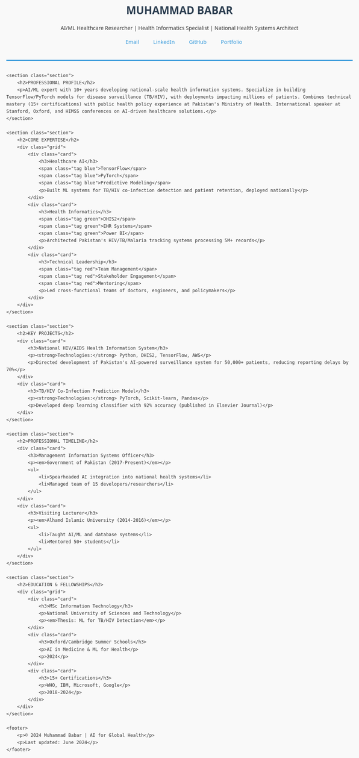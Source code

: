 
<html lang="en">
<head>
    <meta charset="UTF-8">
    <meta name="viewport" content="width=device-width, initial-scale=1.0">
    <title>Muhammad Babar | AI/ML Healthcare Researcher</title>
    <style>
        :root {
            --primary: #3498db;
            --secondary: #2c3e50;
            --accent: #e74c3c;
        }
        body {
            font-family: 'Segoe UI', Tahoma, Geneva, Verdana, sans-serif;
            line-height: 1.6;
            color: #333;
            max-width: 1000px;
            margin: 0 auto;
            padding: 20px;
            background-color: #f9f9f9;
        }
        header {
            text-align: center;
            margin-bottom: 30px;
            padding-bottom: 20px;
            border-bottom: 3px solid var(--primary);
        }
        h1 {
            color: var(--secondary);
            margin-bottom: 5px;
        }
        h2 {
            color: var(--primary);
            border-left: 4px solid var(--accent);
            padding-left: 10px;
            margin-top: 25px;
        }
        h3 {
            color: var(--secondary);
        }
        a {
            color: var(--primary);
            text-decoration: none;
            transition: 0.3s;
        }
        a:hover {
            color: var(--accent);
        }
        .contact-bar {
            display: flex;
            justify-content: center;
            flex-wrap: wrap;
            gap: 15px;
            margin: 15px 0;
        }
        .contact-item {
            display: flex;
            align-items: center;
        }
        .icon {
            margin-right: 5px;
            width: 18px;
        }
        .section {
            background: white;
            padding: 20px;
            margin-bottom: 25px;
            border-radius: 5px;
            box-shadow: 0 2px 5px rgba(0,0,0,0.1);
        }
        .grid {
            display: grid;
            grid-template-columns: repeat(auto-fit, minmax(300px, 1fr));
            gap: 20px;
        }
        .card {
            background: #f5f7fa;
            padding: 15px;
            border-radius: 5px;
            border-left: 3px solid var(--primary);
        }
        .tag {
            display: inline-block;
            background: #e0e0e0;
            padding: 3px 8px;
            border-radius: 3px;
            font-size: 0.8em;
            margin: 3px;
        }
        .tag.blue { background: #d4e6f1; color: #2980b9; }
        .tag.red { background: #fadbd8; color: #c0392b; }
        .tag.green { background: #d5f5e3; color: #27ae60; }
        footer {
            text-align: center;
            margin-top: 40px;
            padding: 20px;
            color: #7f8c8d;
            font-size: 0.9em;
        }
        @media (max-width: 768px) {
            .grid {
                grid-template-columns: 1fr;
            }
        }
    </style>
    <link rel="stylesheet" href="https://cdnjs.cloudflare.com/ajax/libs/font-awesome/6.0.0-beta3/css/all.min.css">
</head>
<body>
    <header>
        <h1>MUHAMMAD BABAR</h1>
        <p>AI/ML Healthcare Researcher | Health Informatics Specialist | National Health Systems Architect</p>
        <div class="contact-bar">
            <div class="contact-item">
                <i class="fas fa-envelope icon"></i>
                <a href="mailto:mbabar.msit22seecs@seecs.edu.pk">Email</a>
            </div>
            <div class="contact-item">
                <i class="fab fa-linkedin icon"></i>
                <a href=" https://www.linkedin.com/in/muhammad-babar-98752795/">LinkedIn</a>
            </div>
            <div class="contact-item">
                <i class="fab fa-github icon"></i>
                <a href="https://github.com/mbabar1100">GitHub</a>
            </div>
            <div class="contact-item">
                <i class="fas fa-globe icon"></i>
                <a href="https://mbabar1100.github.io">Portfolio</a>
            </div>
        </div>
    </header>

    <section class="section">
        <h2>PROFESSIONAL PROFILE</h2>
        <p>AI/ML expert with 10+ years developing national-scale health information systems. Specialize in building TensorFlow/PyTorch models for disease surveillance (TB/HIV), with deployments impacting millions of patients. Combines technical mastery (15+ certifications) with public health policy experience at Pakistan's Ministry of Health. International speaker at Stanford, Oxford, and HIMSS conferences on AI-driven healthcare solutions.</p>
    </section>

    <section class="section">
        <h2>CORE EXPERTISE</h2>
        <div class="grid">
            <div class="card">
                <h3>Healthcare AI</h3>
                <span class="tag blue">TensorFlow</span>
                <span class="tag blue">PyTorch</span>
                <span class="tag blue">Predictive Modeling</span>
                <p>Built ML systems for TB/HIV co-infection detection and patient retention, deployed nationally</p>
            </div>
            <div class="card">
                <h3>Health Informatics</h3>
                <span class="tag green">DHIS2</span>
                <span class="tag green">EHR Systems</span>
                <span class="tag green">Power BI</span>
                <p>Architected Pakistan's HIV/TB/Malaria tracking systems processing 5M+ records</p>
            </div>
            <div class="card">
                <h3>Technical Leadership</h3>
                <span class="tag red">Team Management</span>
                <span class="tag red">Stakeholder Engagement</span>
                <span class="tag red">Mentoring</span>
                <p>Led cross-functional teams of doctors, engineers, and policymakers</p>
            </div>
        </div>
    </section>

    <section class="section">
        <h2>KEY PROJECTS</h2>
        <div class="card">
            <h3>National HIV/AIDS Health Information System</h3>
            <p><strong>Technologies:</strong> Python, DHIS2, TensorFlow, AWS</p>
            <p>Directed development of Pakistan's AI-powered surveillance system for 50,000+ patients, reducing reporting delays by 70%</p>
        </div>
        <div class="card">
            <h3>TB/HIV Co-Infection Prediction Model</h3>
            <p><strong>Technologies:</strong> PyTorch, Scikit-learn, Pandas</p>
            <p>Developed deep learning classifier with 92% accuracy (published in Elsevier Journal)</p>
        </div>
    </section>

    <section class="section">
        <h2>PROFESSIONAL TIMELINE</h2>
        <div class="card">
            <h3>Management Information Systems Officer</h3>
            <p><em>Government of Pakistan (2017-Present)</em></p>
            <ul>
                <li>Spearheaded AI integration into national health systems</li>
                <li>Managed team of 15 developers/researchers</li>
            </ul>
        </div>
        <div class="card">
            <h3>Visiting Lecturer</h3>
            <p><em>Alhamd Islamic University (2014-2016)</em></p>
            <ul>
                <li>Taught AI/ML and database systems</li>
                <li>Mentored 50+ students</li>
            </ul>
        </div>
    </section>

    <section class="section">
        <h2>EDUCATION & FELLOWSHIPS</h2>
        <div class="grid">
            <div class="card">
                <h3>MSc Information Technology</h3>
                <p>National University of Sciences and Technology</p>
                <p><em>Thesis: ML for TB/HIV Detection</em></p>
            </div>
            <div class="card">
                <h3>Oxford/Cambridge Summer Schools</h3>
                <p>AI in Medicine & ML for Health</p>
                <p>2024</p>
            </div>
            <div class="card">
                <h3>15+ Certifications</h3>
                <p>WHO, IBM, Microsoft, Google</p>
                <p>2018-2024</p>
            </div>
        </div>
    </section>

    <footer>
        <p>© 2024 Muhammad Babar | AI for Global Health</p>
        <p>Last updated: June 2024</p>
    </footer>
</body>
</html>

